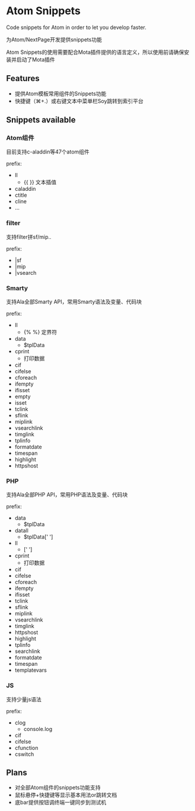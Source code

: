 # Atom Snippets

Code snippets for Atom in order to let you develop faster. 

为Atom/NextPage开发提供snippets功能

Atom Snippets的使用需要配合Mota插件提供的语言定义，所以使用前请确保安装并启动了Mota插件

## Features

- 提供Atom模板常用组件的Snippets功能
- 快捷键（⌘+.）或右键文本中菜单栏Soy跳转到索引平台

## Snippets available

### Atom组件
目前支持c-aladdin等47个atom组件

prefix:

- ll
    - {{ }} 文本插值
- caladdin
- ctitle
- cline
- ...

### filter
支持filter拼sf/mip..

prefix:

- |sf
- |mip
- |vsearch

### Smarty
支持Ala全部Smarty API，常用Smarty语法及变量、代码块

prefix:

- ll
    - {% %} 定界符
- data
    - $tplData
- cprint
    - 打印数据
- cif
- cifelse
- cforeach
- ifempty
- ifisset
- empty
- isset
- tclink
- sflink
- miplink
- vsearchlink
- timglink
- tplinfo
- formatdate
- timespan
- highlight
- httpshost

### PHP
支持Ala全部PHP API，常用PHP语法及变量、代码块

prefix:

- data
    - $tplData
- datall
    - $tplData[' ']
- ll
    - [' ']
- cprint
    - 打印数据
- cif
- cifelse
- cforeach
- ifempty
- ifisset
- tclink
- sflink
- miplink
- vsearchlink
- timglink
- httpshost
- highlight
- tplinfo
- searchlink
- formatdate
- timespan
- templatevars

### JS
支持少量js语法

prefix:

- clog
    - console.log
- cif
- cifelse
- cfunction
- cswitch

## Plans

- 对全部Atom组件的snippets功能支持
- 鼠标悬停+快捷键等显示基本用法or跳转文档
- 底bar提供按钮调终端一键同步到测试机